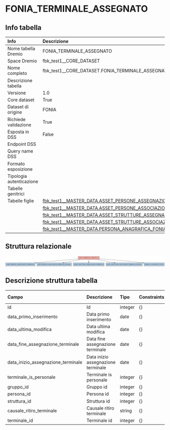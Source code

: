 # FONIA_TERMINALE_ASSEGNATO

## Info tabella

| Info                     | Descrizione                                                                                                                                                 |
|:-------------------------|:------------------------------------------------------------------------------------------------------------------------------------------------------------|
| Nome tabella Dremio      | FONIA_TERMINALE_ASSEGNATO                                                                                                                                   |
| Space Dremio             | fbk_test1__CORE_DATASET                                                                                                                                     |
| Nome completo            | fbk_test1__CORE_DATASET.FONIA_TERMINALE_ASSEGNATO                                                                                                           |
| Descrizione tabella      |                                                                                                                                                             |
| Versione                 | 1.0                                                                                                                                                         |
| Core dataset             | True                                                                                                                                                        |
| Dataset di origine       | FONIA                                                                                                                                                       |
| Richiede validazione     | True                                                                                                                                                        |
| Esposta in DSS           | False                                                                                                                                                       |
| Endpoint DSS             |                                                                                                                                                             |
| Query name DSS           |                                                                                                                                                             |
| Formato esposizione      |                                                                                                                                                             |
| Tipologia autenticazione |                                                                                                                                                             |
| Tabelle genitrici        |                                                                                                                                                             |
| Tabelle figlie           | [fbk_test1__MASTER_DATA.ASSET_PERSONE_ASSEGNAZIONE_TERMINALE](/fbk_test1__MASTER_DATA/ASSET_PERSONE_ASSEGNAZIONE_TERMINALE/markdown.md)                     |
|                          | [fbk_test1__MASTER_DATA.ASSET_PERSONE_ASSOCIAZIONE_TERMINALI_NOLEGGI](/fbk_test1__MASTER_DATA/ASSET_PERSONE_ASSOCIAZIONE_TERMINALI_NOLEGGI/markdown.md)     |
|                          | [fbk_test1__MASTER_DATA.ASSET_STRUTTURE_ASSEGNAZIONE_TERMINALE](/fbk_test1__MASTER_DATA/ASSET_STRUTTURE_ASSEGNAZIONE_TERMINALE/markdown.md)                 |
|                          | [fbk_test1__MASTER_DATA.ASSET_STRUTTURE_ASSOCIAZIONE_TERMINALI_NOLEGGI](/fbk_test1__MASTER_DATA/ASSET_STRUTTURE_ASSOCIAZIONE_TERMINALI_NOLEGGI/markdown.md) |
|                          | [fbk_test1__MASTER_DATA.PERSONA_ANAGRAFICA_FONIA](/fbk_test1__MASTER_DATA/PERSONA_ANAGRAFICA_FONIA/markdown.md)                                             |

## Struttura relazionale

![FONIA_TERMINALE_ASSEGNATO](./graph_png.png)

## Descrizione struttura tabella

| Campo                              | Descrizione                        | Tipo    | Constraints   | Linked data   | errors   |
|:-----------------------------------|:-----------------------------------|:--------|:--------------|:--------------|:---------|
| id                                 | Id                                 | integer | {}            |               | {}       |
| data_primo_inserimento             | Data primo inserimento             | date    | {}            |               | {}       |
| data_ultima_modifica               | Data ultima modifica               | date    | {}            |               | {}       |
| data_fine_assegnazione_terminale   | Data fine assegnazione terminale   | date    | {}            |               | {}       |
| data_inizio_assegnazione_terminale | Data inizio assegnazione terminale | date    | {}            |               | {}       |
| terminale_is_personale             | Terminale is personale             | integer | {}            |               | {}       |
| gruppo_id                          | Gruppo id                          | integer | {}            |               | {}       |
| persona_id                         | Persona id                         | integer | {}            |               | {}       |
| struttura_id                       | Struttura id                       | integer | {}            |               | {}       |
| causale_ritiro_terminale           | Causale ritiro terminale           | string  | {}            |               | {}       |
| terminale_id                       | Terminale id                       | integer | {}            |               | {}       |
